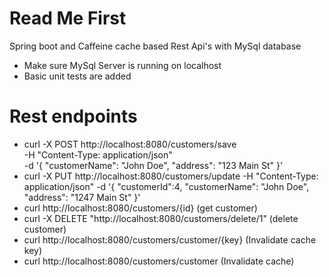 # Read Me First
Spring boot and Caffeine cache based Rest Api's with MySql database

* Make sure MySql Server is running on localhost
* Basic unit tests are added

# Rest endpoints
* curl -X POST http://localhost:8080/customers/save \
  -H "Content-Type: application/json" \
  -d '{
  "customerName": "John Doe",
  "address": "123 Main St"
  }'
* curl -X PUT http://localhost:8080/customers/update   -H "Content-Type: application/json"   -d '{
  "customerId":4, "customerName": "John Doe",
  "address": "1247 Main St"
  }'
* curl http://localhost:8080/customers/{id} (get customer)
* curl -X DELETE "http://localhost:8080/customers/delete/1" (delete customer)
* curl http://localhost:8080/customers/customer/{key} (Invalidate cache key)
* curl http://localhost:8080/customers/customer (Invalidate cache)



